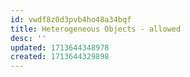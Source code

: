 ```yaml
---
id: vwdf8z0d3pvb4ho48a34bqf
title: Heterogeneous Objects - allowed
desc: ''
updated: 1713644348978
created: 1713644329898
---
```

